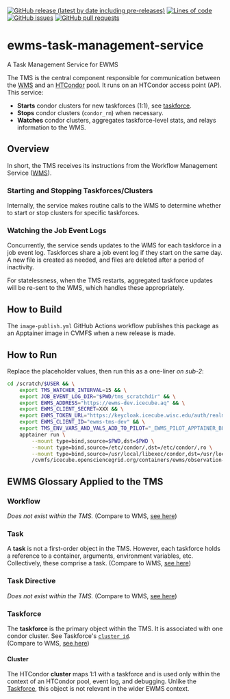 <!--- Top of README Badges (automated) --->
[![GitHub release (latest by date including pre-releases)](https://img.shields.io/github/v/release/Observation-Management-Service/ewms-task-management-service?include_prereleases)](https://github.com/Observation-Management-Service/ewms-task-management-service/) [![Lines of code](https://img.shields.io/tokei/lines/github/Observation-Management-Service/ewms-task-management-service)](https://github.com/Observation-Management-Service/ewms-task-management-service/) [![GitHub issues](https://img.shields.io/github/issues/Observation-Management-Service/ewms-task-management-service)](https://github.com/Observation-Management-Service/ewms-task-management-service/issues?q=is%3Aissue+sort%3Aupdated-desc+is%3Aopen) [![GitHub pull requests](https://img.shields.io/github/issues-pr/Observation-Management-Service/ewms-task-management-service)](https://github.com/Observation-Management-Service/ewms-task-management-service/pulls?q=is%3Apr+sort%3Aupdated-desc+is%3Aopen) 
<!--- End of README Badges (automated) --->

# ewms-task-management-service

A Task Management Service for EWMS

The TMS is the central component responsible for communication between the [WMS](https://github.com/Observation-Management-Service/ewms-workflow-management-service) and an [HTCondor](https://htcondor.org/) pool. It runs on an HTCondor access point (AP). This service:

- **Starts** condor clusters for new taskforces (1:1), see [taskforce](https://github.com/Observation-Management-Service/ewms-workflow-management-service#taskforce).
- **Stops** condor clusters (`condor_rm`) when necessary.
- **Watches** condor clusters, aggregates taskforce-level stats, and relays information to the WMS.

## Overview

In short, the TMS receives its instructions from the Workflow Management Service ([WMS](https://github.com/Observation-Management-Service/ewms-workflow-management-service)).

### Starting and Stopping Taskforces/Clusters

Internally, the service makes routine calls to the WMS to determine whether to start or stop clusters for specific taskforces.

### Watching the Job Event Logs

Concurrently, the service sends updates to the WMS for each taskforce in a job event log. Taskforces share a job event log if they start on the same day. A new file is created as needed, and files are deleted after a period of inactivity.

For statelessness, when the TMS restarts, aggregated taskforce updates will be re-sent to the WMS, which handles these appropriately.

## How to Build

The `image-publish.yml` GitHub Actions workflow publishes this package as an Apptainer image in CVMFS when a new release is made.

## How to Run

Replace the placeholder values, then run this as a one-liner _on sub-2_:

```bash
cd /scratch/$USER && \
    export TMS_WATCHER_INTERVAL=15 && \
    export JOB_EVENT_LOG_DIR="$PWD/tms_scratchdir" && \
    export EWMS_ADDRESS="https://ewms-dev.icecube.aq" && \
    export EWMS_CLIENT_SECRET=XXX && \
    export EWMS_TOKEN_URL="https://keycloak.icecube.wisc.edu/auth/realms/IceCube" && \
    export EWMS_CLIENT_ID="ewms-tms-dev" && \
    export TMS_ENV_VARS_AND_VALS_ADD_TO_PILOT="_EWMS_PILOT_APPTAINER_BUILD_WORKDIR=/srv/var_tmp/" && \
    apptainer run \
        --mount type=bind,source=$PWD,dst=$PWD \
        --mount type=bind,source=/etc/condor/,dst=/etc/condor/,ro \
        --mount type=bind,source=/usr/local/libexec/condor,dst=/usr/local/libexec/condor,ro \
        /cvmfs/icecube.opensciencegrid.org/containers/ewms/observation-management-service/ewms-task-management-service:A.B.C
```

## EWMS Glossary Applied to the TMS

### Workflow

_Does not exist within the TMS._ (Compare to WMS, [see here](https://github.com/Observation-Management-Service/ewms-workflow-management-service#workflow))

### Task

A **task** is not a first-order object in the TMS. However, each taskforce holds a reference to a container, arguments, environment variables, etc. Collectively, these comprise a task. (Compare to WMS, [see here](https://github.com/Observation-Management-Service/ewms-workflow-management-service#task))

### Task Directive

_Does not exist within the TMS._ (Compare to WMS, [see here](https://github.com/Observation-Management-Service/ewms-workflow-management-service#task-directive))

### Taskforce

The **taskforce** is the primary object within the TMS. It is associated with one condor cluster. See Taskforce's [`cluster_id`](https://github.com/Observation-Management-Service/ewms-workflow-management-service/blob/main/Docs/Models/TaskforceObject.md).  
(Compare to WMS, [see here](https://github.com/Observation-Management-Service/ewms-workflow-management-service#taskforce))

#### Cluster

The HTCondor **cluster** maps 1:1 with a taskforce and is used only within the context of an HTCondor pool, event log, and debugging. Unlike the [Taskforce](#taskforce), this object is not relevant in the wider EWMS context.
